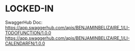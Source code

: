 # LOCKED-IN
SwaggerHub Doc: 
https://app.swaggerhub.com/apis/BENJAMINBELIZAIRE_1/LI-TODOFUNCTION/1.0.0
https://app.swaggerhub.com/apis/BENJAMINBELIZAIRE_1/LI-CALENDARFN/1.0.0
